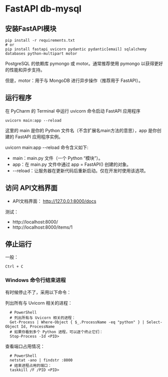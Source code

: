 # FastAPI db-mysql

## 安装FastAPI模块

```shell
pip install -r requirements.txt
# or
pip install fastapi uvicorn pydantic pydantic[email] sqlalchemy databases python-multipart motor
```

PostgreSQL 的依赖库 pymongo 或 motor。通常推荐使用 pymongo 以获得更好的性能和异步支持。

但是，motor：用于与 MongoDB 进行异步操作（推荐用于 FastAPI）。

## 运行程序

在 PyCharm 的 Terminal 中运行 uvicorn 命令启动 FastAPI 应用程序

```shell
uvicorn main:app --reload
```

这里的 main 是你的 Python 文件名（不含扩展名main方法的意思），app 是你创建的 FastAPI 应用程序实例。

uvicorn main:app --reload 命令含义如下:

* main：main.py 文件（一个 Python “模块”）。
* app：在 main.py 文件中通过 app = FastAPI() 创建的对象。
* --reload：让服务器在更新代码后重新启动。仅在开发时使用该选项。

## 访问 API文档界面

* API文档界面： http://127.0.0.1:8000/docs

测试：

* http://localhost:8000/
* http://localhost:8000/items/1

## 停止运行

一般：

```shell
Ctrl + C
```

### Windows 命令行结束进程

有时候停止不了，采用以下命令：

列出所有与 Uvicorn 相关的进程：

```shell
  # PowerShell
  # 列出所有与 Uvicorn 相关的进程：
  Get-Process | Where-Object { $_.ProcessName -eq "python" } | Select-Object Id, ProcessName
  # 如果你看到多个 Python 进程，可以逐个终止它们：
  Stop-Process -Id <PID>
```

查看端口占用情况：

```shell
  # PowerShell
  netstat -ano | findstr :8000
  # 结束进程占用的端口：
  taskkill /F /PID <PID>
```